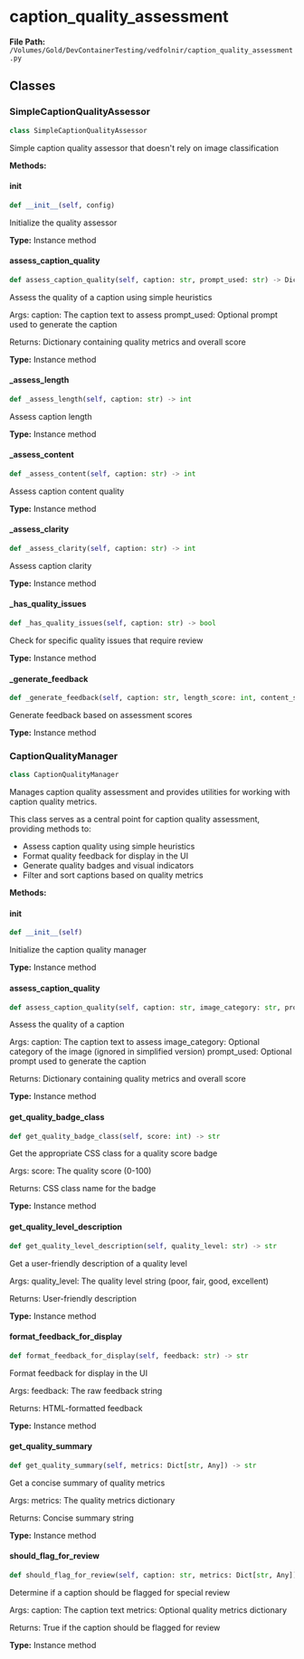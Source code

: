 # caption_quality_assessment

**File Path:** `/Volumes/Gold/DevContainerTesting/vedfolnir/caption_quality_assessment.py`

## Classes

### SimpleCaptionQualityAssessor

```python
class SimpleCaptionQualityAssessor
```

Simple caption quality assessor that doesn't rely on image classification

**Methods:**

#### __init__

```python
def __init__(self, config)
```

Initialize the quality assessor

**Type:** Instance method

#### assess_caption_quality

```python
def assess_caption_quality(self, caption: str, prompt_used: str) -> Dict[str, Any]
```

Assess the quality of a caption using simple heuristics

Args:
    caption: The caption text to assess
    prompt_used: Optional prompt used to generate the caption
    
Returns:
    Dictionary containing quality metrics and overall score

**Type:** Instance method

#### _assess_length

```python
def _assess_length(self, caption: str) -> int
```

Assess caption length

**Type:** Instance method

#### _assess_content

```python
def _assess_content(self, caption: str) -> int
```

Assess caption content quality

**Type:** Instance method

#### _assess_clarity

```python
def _assess_clarity(self, caption: str) -> int
```

Assess caption clarity

**Type:** Instance method

#### _has_quality_issues

```python
def _has_quality_issues(self, caption: str) -> bool
```

Check for specific quality issues that require review

**Type:** Instance method

#### _generate_feedback

```python
def _generate_feedback(self, caption: str, length_score: int, content_score: int, clarity_score: int) -> str
```

Generate feedback based on assessment scores

**Type:** Instance method

### CaptionQualityManager

```python
class CaptionQualityManager
```

Manages caption quality assessment and provides utilities for working with caption quality metrics.

This class serves as a central point for caption quality assessment, providing methods to:
- Assess caption quality using simple heuristics
- Format quality feedback for display in the UI
- Generate quality badges and visual indicators
- Filter and sort captions based on quality metrics

**Methods:**

#### __init__

```python
def __init__(self)
```

Initialize the caption quality manager

**Type:** Instance method

#### assess_caption_quality

```python
def assess_caption_quality(self, caption: str, image_category: str, prompt_used: str) -> Dict[str, Any]
```

Assess the quality of a caption

Args:
    caption: The caption text to assess
    image_category: Optional category of the image (ignored in simplified version)
    prompt_used: Optional prompt used to generate the caption
    
Returns:
    Dictionary containing quality metrics and overall score

**Type:** Instance method

#### get_quality_badge_class

```python
def get_quality_badge_class(self, score: int) -> str
```

Get the appropriate CSS class for a quality score badge

Args:
    score: The quality score (0-100)
    
Returns:
    CSS class name for the badge

**Type:** Instance method

#### get_quality_level_description

```python
def get_quality_level_description(self, quality_level: str) -> str
```

Get a user-friendly description of a quality level

Args:
    quality_level: The quality level string (poor, fair, good, excellent)
    
Returns:
    User-friendly description

**Type:** Instance method

#### format_feedback_for_display

```python
def format_feedback_for_display(self, feedback: str) -> str
```

Format feedback for display in the UI

Args:
    feedback: The raw feedback string
    
Returns:
    HTML-formatted feedback

**Type:** Instance method

#### get_quality_summary

```python
def get_quality_summary(self, metrics: Dict[str, Any]) -> str
```

Get a concise summary of quality metrics

Args:
    metrics: The quality metrics dictionary
    
Returns:
    Concise summary string

**Type:** Instance method

#### should_flag_for_review

```python
def should_flag_for_review(self, caption: str, metrics: Dict[str, Any]) -> bool
```

Determine if a caption should be flagged for special review

Args:
    caption: The caption text
    metrics: Optional quality metrics dictionary
    
Returns:
    True if the caption should be flagged for review

**Type:** Instance method

